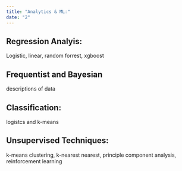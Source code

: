 ```yaml
---
title: "Analytics & ML:"
date: "2"
---
```


## Regression Analyis:

Logistic, linear, random forrest, xgboost

## Frequentist and Bayesian

descriptions of data

## Classification:

logistcs and k-means

## Unsupervised Techniques:

k-means clustering, k-nearest nearest, principle component analysis, reinforcement learning
